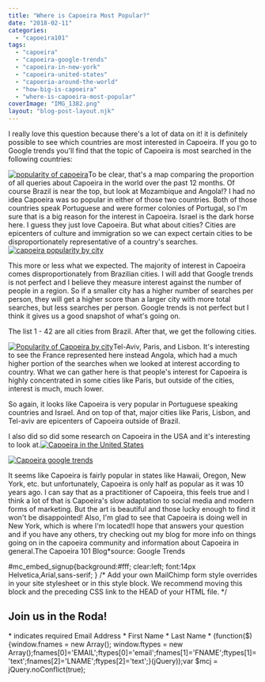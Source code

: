 ```yaml
---
title: "Where is Capoeira Most Popular?"
date: "2018-02-11"
categories: 
  - "capoeira101"
tags: 
  - "capoeira"
  - "capoeira-google-trends"
  - "capoeira-in-new-york"
  - "capoeira-united-states"
  - "capoeria-around-the-world"
  - "how-big-is-capoeira"
  - "where-is-capoeira-most-popular"
coverImage: "IMG_1382.png"
layout: "blog-post-layout.njk"
---
```


I really love this question because there's a lot of data on it! it is definitely possible to see which countries are most interested in Capoeira. If you go to Google trends you'll find that the topic of Capoeira is most searched in the following countries:

[![popularity of capoeira](images/IMG_1375-576x1024.png)](https://dendearts.com/wp-content/uploads/2018/02/IMG_1375.png)To be clear, that's a map comparing the proportion of all queries about Capoeira in the world over the past 12 months. Of course Brazil is near the top, but look at Mozambique and Angola!? I had no idea Capoeira was so popular in either of those two countries. Both of those countries speak Portuguese and were former colonies of Portugal, so I'm sure that is a big reason for the interest in Capoeira. Israel is the dark horse here. I guess they just love Capoeira. But what about cities? Cities are epicenters of culture and immigration so we can expect certain cities to be disproportionately representative of a country's searches.[![capoeira popularity by city](images/IMG_1376-576x1024.png)](https://dendearts.com/wp-content/uploads/2018/02/IMG_1376.png)

This more or less what we expected. The majority of interest in Capoeira comes disproportionately from Brazilian cities. I will add that Google trends is not perfect and I believe they measure interest against the number of people in a region. So if a smaller city has a higher number of searches per person, they will get a higher score than a larger city with more total searches, but less searches per person. Google trends is not perfect but I think it gives us a good snapshot of what's going on.

The list 1 - 42 are all cities from Brazil. After that, we get the following cities.

[![Popularity of Capoeira by city](images/IMG_1378-576x1024.png)](https://dendearts.com/wp-content/uploads/2018/02/IMG_1378.png)Tel-Aviv, Paris, and Lisbon. It's interesting to see the France represented here instead Angola, which had a much higher portion of the searches when we looked at interest according to country. What we can gather here is that people's interest for Capoeira is highly concentrated in some cities like Paris, but outside of the cities, interest is much, much lower.

So again, it looks like Capoeira is very popular in Portuguese speaking countries and Israel. And on top of that, major cities like Paris, Lisbon, and Tel-aviv are epicenters of Capoeira outside of Brazil.

I also did so did some research on Capoeira in the USA and it's interesting to look at.[![Capoeira in the United States](images/IMG_1382-576x1024.png)](https://dendearts.com/wp-content/uploads/2018/02/IMG_1382.png)

[![Capoeira google trends](images/IMG_1381-576x1024.png)](https://dendearts.com/wp-content/uploads/2018/02/IMG_1381.png)

It seems like Capoeira is fairly popular in states like Hawaii, Oregon, New York, etc. but unfortunately, Capoeira is only half as popular as it was 10 years ago. I can say that as a practitioner of Capoeira, this feels true and I think a lot of that is Capoeira's slow adaptation to social media and modern forms of marketing. But the art is beautiful and those lucky enough to find it won't be disappointed! Also, I'm glad to see that Capoeira is doing well in New York, which is where I'm located!I hope that answers your question and if you have any others, try checking out my blog for more info on things going on in the capoeira community and information about Capoeira in general.The Capoeira 101 Blog\*source: Google Trends

#mc\_embed\_signup{background:#fff; clear:left; font:14px Helvetica,Arial,sans-serif; } /\* Add your own MailChimp form style overrides in your site stylesheet or in this style block. We recommend moving this block and the preceding CSS link to the HEAD of your HTML file. \*/

## Join us in the Roda!

\* indicates required Email Address \* First Name \* Last Name \* (function($) {window.fnames = new Array(); window.ftypes = new Array();fnames\[0\]='EMAIL';ftypes\[0\]='email';fnames\[1\]='FNAME';ftypes\[1\]='text';fnames\[2\]='LNAME';ftypes\[2\]='text';}(jQuery));var $mcj = jQuery.noConflict(true);